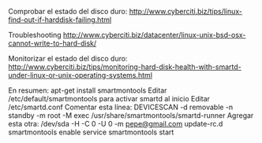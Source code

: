 Comprobar el estado del disco duro:
http://www.cyberciti.biz/tips/linux-find-out-if-harddisk-failing.html

Troubleshooting
http://www.cyberciti.biz/datacenter/linux-unix-bsd-osx-cannot-write-to-hard-disk/

Monitorizar el estado del disco duro:
http://www.cyberciti.biz/tips/monitoring-hard-disk-health-with-smartd-under-linux-or-unix-operating-systems.html

En resumen:
apt-get install smartmontools
Editar /etc/default/smartmontools para activar smartd al inicio
Editar /etc/smartd.conf
  Comentar esta línea: DEVICESCAN -d removable -n standby -m root -M exec /usr/share/smartmontools/smartd-runner
  Agregar esta otra: /dev/sda -H -C 0 -U 0 -m pepe@gmail.com
update-rc.d smartmontools enable
service smartmontools start


